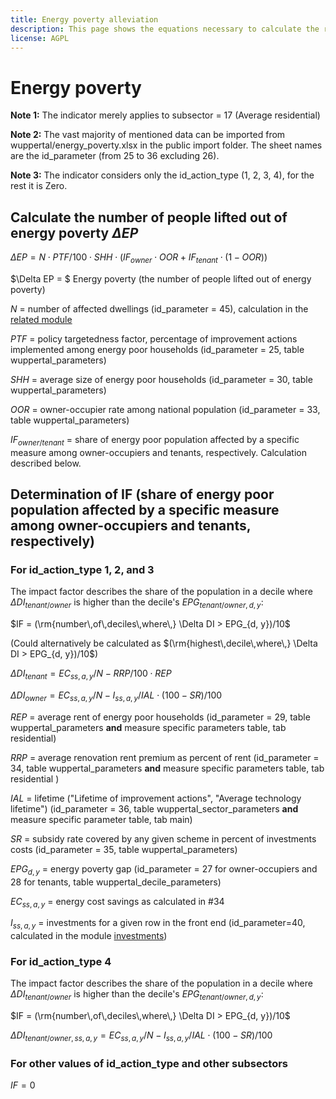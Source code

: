 ```yaml
---
title: Energy poverty alleviation
description: This page shows the equations necessary to calculate the reduction in energy poverty.
license: AGPL
---
```


<!--
© 2024 Fraunhofer-Gesellschaft e.V., München

SPDX-License-Identifier: AGPL-3.0-or-later
-->

Energy poverty
===

**Note 1:** The indicator merely applies to subsector = 17 (Average residential)

**Note 2:** The vast majority of mentioned data can be imported from wuppertal/energy_poverty.xlsx in the public import folder.
The sheet names are the id_parameter (from 25 to 36 excluding 26).

**Note 3:** The indicator considers only the id_action_type (1, 2, 3, 4), for the rest it is Zero.

Calculate the number of people lifted out of energy poverty $\Delta EP$
-


$\Delta EP =  N \cdot PTF / 100 \cdot SHH  \cdot
 \left( IF_{owner} \cdot OOR + IF_{tenant} \cdot (1 - OOR) \right)$

$\Delta EP = $ Energy poverty (the number of people lifted out of energy poverty)

$N$ = number of affected dwellings (id_parameter = 45), calculation in the [related module](../modules/N_affected_dwellings.md)

$PTF$ = policy targetedness factor, percentage of improvement actions implemented among energy poor households (id_parameter = 25, table wuppertal_parameters)  

$SHH$ = average size of energy poor households (id_parameter = 30, table wuppertal_parameters)

$OOR$ = owner-occupier rate among national population (id_parameter = 33, table wuppertal_parameters)

$IF_{owner/tenant}$ = share of energy poor population affected by a specific measure among owner-occupiers and tenants, respectively. Calculation described below.

Determination of IF (share of energy poor population affected by a specific measure among owner-occupiers and tenants, respectively) 
-

### For id_action_type 1, 2, and 3

<a name = "Determination of IF for id_action_type 1, 2, and 3"></a>


The impact factor describes the share of the population in a decile where $\Delta DI_{tenant/owner}$ is higher than the decile's $EPG_{tenant/owner, d, y}$: 

$IF = (\rm{number\,of\,deciles\,where\,} \Delta DI > EPG_{d, y})/10$ 

(Could alternatively be calculated as $(\rm{highest\,decile\,where\,} \Delta DI > EPG_{d, y})/10$)

$\Delta DI_{tenant} = EC_{ss, a, y}/N - RRP / 100 \cdot REP$

$\Delta DI_{owner} = EC_{ss, a, y}/N - I_{ss, a, y}/IAL \cdot (100 - SR) / 100$

$REP$ = average rent of energy poor households (id_parameter = 29, table wuppertal_parameters **and** measure specific parameters table, tab residential)

$RRP$ = average renovation rent premium as percent of rent (id_parameter = 34, table wuppertal_parameters **and** measure specific parameters table, tab residential )

$IAL$ = lifetime ("Lifetime of improvement actions", "Average technology lifetime") (id_parameter = 36, table wuppertal_sector_parameters **and** measure specific parameter table, tab main)

$SR$ = subsidy rate covered by any given scheme in percent of investments costs (id_parameter = 35, table wuppertal_parameters)

$EPG_{d, y}$ = energy poverty gap (id_parameter = 27 for owner-occupiers and 28 for tenants, table wuppertal_decile_parameters)

$EC_{ss, a, y}$ = energy cost savings as calculated in #34 

$I_{ss, a, y}$ = investments for a given row in the front end (id_parameter=40, calculated in the module [investments](../modules/investments.md))

### For id_action_type 4

The impact factor describes the share of the population in a decile where $\Delta DI_{tenant/owner}$ is higher than the decile's $EPG_{tenant/owner, d, y}$: 

$IF = (\rm{number\,of\,deciles\,where\,} \Delta DI > EPG_{d, y})/10$ 

$\Delta DI_{tenant/owner, ss, a, y} = EC_{ss, a, y}/N - I_{ss, a, y}/IAL \cdot (100 - SR) / 100$

### For other values of id_action_type and other subsectors

$IF = 0$